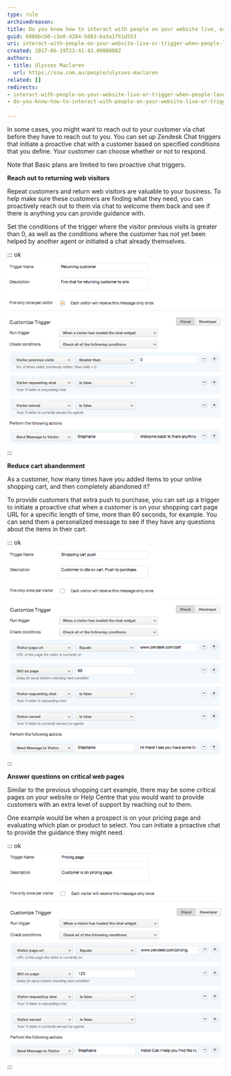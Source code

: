 ```yaml
---
type: rule
archivedreason: 
title: Do you know how to interact with people on your website live, or trigger when people land on certain pages?
guid: 6866bcb0-c3e0-4284-b883-ba3a1f61d553
uri: interact-with-people-on-your-website-live-or-trigger-when-people-land-on-certain-pages
created: 2017-06-19T23:41:43.0000000Z
authors:
- title: Ulysses Maclaren
  url: https://ssw.com.au/people/ulysses-maclaren
related: []
redirects:
- interact-with-people-on-your-website-live-or-trigger-when-people-land-on-certain-pages
- do-you-know-how-to-interact-with-people-on-your-website-live-or-trigger-when-people-land-on-certain-pages

---
```


In some cases, you might want to reach out to your customer via chat before they have to reach out to you. You can set up Zendesk Chat triggers that initiate a proactive chat with a customer based on specified conditions that you define. Your customer can choose whether or not to respond.

<!--endintro-->

Note that Basic plans are limited to two proactive chat triggers.

**Reach out to returning web visitors**

Repeat customers and return web visitors are valuable to your business. To help make sure these customers are finding what they need, you can proactively reach out to them via chat to welcome them back and see if there is anything you can provide guidance with.

Set the conditions of the trigger where the visitor previous visits is greater than 0, as well as the conditions where the customer has not yet been helped by another agent or initiated a chat already themselves.


::: ok  
![](zendesk-interact-1.png)  
:::

**Reduce cart abandonment**

As a customer, how many times have you added items to your online shopping cart, and then completely abandoned it?

To provide customers that extra push to purchase, you can set up a trigger to initiate a proactive chat when a customer is on your shopping cart page URL for a specific length of time, more than 60 seconds, for example. You can send them a personalized message to see if they have any questions about the items in their cart.


::: ok  
![](zendesk-interact-2.png)  
:::

**Answer questions on critical web pages**

Similar to the previous shopping cart example, there may be some critical pages on your website or Help Centre that you would want to provide customers with an extra level of support by reaching out to them.

One example would be when a prospect is on your pricing page and evaluating which plan or product to select. You can initiate a proactive chat to provide the guidance they might need.


::: ok  
![](zendesk-interact-3.png)  
:::

